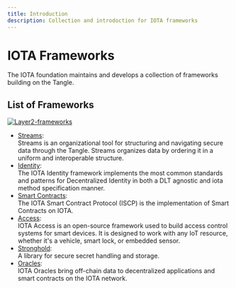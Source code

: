 ```yaml
---
title: Introduction
description: Collection and introdoction for IOTA frameworks
---
```


# IOTA Frameworks

The IOTA foundation maintains and develops a collection of frameworks building on the Tangle.

## List of Frameworks

[![Layer2-frameworks](/img/learn/layer2-frameworks.png)](/img/learn/layer2-frameworks.png)

- [Streams](/docs/participate/frameworks/streams):  
Streams is an organizational tool for structuring and navigating secure data through the Tangle. Streams organizes data by ordering it in a uniform and interoperable structure.
- [Identity](/docs/participate/frameworks/identity):  
The IOTA Identity framework implements the most common standards and patterns for Decentralized Identity in both a DLT agnostic and iota method specification manner.
- [Smart Contracts](/docs/participate/frameworks/smart-contracts):  
The IOTA Smart Contract Protocol (ISCP) is the implementation of Smart Contracts on IOTA.
- [Access](/docs/participate/frameworks/access):  
IOTA Access is an open-source framework used to build access control systems for smart devices. It is designed to work with any IoT resource, whether it's a vehicle, smart lock, or embedded sensor.
- [Stronghold](/docs/participate/frameworks/stronghold):  
A library for secure secret handling and storage.
- [Oracles](/docs/participate/frameworks/oracles):  
IOTA Oracles bring off-chain data to decentralized applications and smart contracts on the IOTA network.
